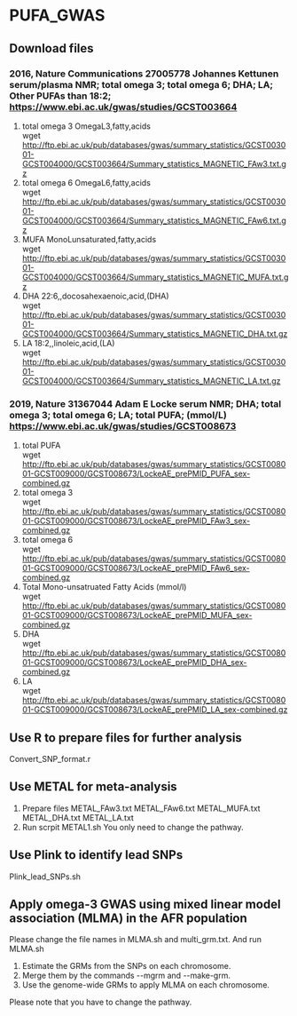 # PUFA_GWAS

## Download files 

### 2016, Nature Communications      27005778        Johannes Kettunen     serum/plasma NMR; total omega 3; total omega 6; DHA; LA; Other PUFAs than 18:2;  https://www.ebi.ac.uk/gwas/studies/GCST003664
1. total omega 3 OmegaL3,fatty,acids\
wget http://ftp.ebi.ac.uk/pub/databases/gwas/summary_statistics/GCST003001-GCST004000/GCST003664/Summary_statistics_MAGNETIC_FAw3.txt.gz
2. total omega 6 OmegaL6,fatty,acids\
wget http://ftp.ebi.ac.uk/pub/databases/gwas/summary_statistics/GCST003001-GCST004000/GCST003664/Summary_statistics_MAGNETIC_FAw6.txt.gz
3. MUFA MonoLunsaturated,fatty,acids\
wget http://ftp.ebi.ac.uk/pub/databases/gwas/summary_statistics/GCST003001-GCST004000/GCST003664/Summary_statistics_MAGNETIC_MUFA.txt.gz
4. DHA 22:6,,docosahexaenoic,acid,(DHA)\
wget http://ftp.ebi.ac.uk/pub/databases/gwas/summary_statistics/GCST003001-GCST004000/GCST003664/Summary_statistics_MAGNETIC_DHA.txt.gz
5. LA 18:2,,linoleic,acid,(LA)\
wget http://ftp.ebi.ac.uk/pub/databases/gwas/summary_statistics/GCST003001-GCST004000/GCST003664/Summary_statistics_MAGNETIC_LA.txt.gz
 
### 2019, Nature          31367044        Adam E Locke  serum NMR; DHA; total omega 3; total omega 6; LA; total PUFA; (mmol/L)  https://www.ebi.ac.uk/gwas/studies/GCST008673
1. total PUFA\
wget http://ftp.ebi.ac.uk/pub/databases/gwas/summary_statistics/GCST008001-GCST009000/GCST008673/LockeAE_prePMID_PUFA_sex-combined.gz
2. total omega 3\
wget http://ftp.ebi.ac.uk/pub/databases/gwas/summary_statistics/GCST008001-GCST009000/GCST008673/LockeAE_prePMID_FAw3_sex-combined.gz
3. total omega 6\
wget http://ftp.ebi.ac.uk/pub/databases/gwas/summary_statistics/GCST008001-GCST009000/GCST008673/LockeAE_prePMID_FAw6_sex-combined.gz
4. Total Mono-unsatruated Fatty Acids (mmol/l)\
wget http://ftp.ebi.ac.uk/pub/databases/gwas/summary_statistics/GCST008001-GCST009000/GCST008673/LockeAE_prePMID_MUFA_sex-combined.gz
5. DHA\
wget http://ftp.ebi.ac.uk/pub/databases/gwas/summary_statistics/GCST008001-GCST009000/GCST008673/LockeAE_prePMID_DHA_sex-combined.gz
6. LA\
wget http://ftp.ebi.ac.uk/pub/databases/gwas/summary_statistics/GCST008001-GCST009000/GCST008673/LockeAE_prePMID_LA_sex-combined.gz

## Use R to prepare files for further analysis
Convert_SNP_format.r

## Use METAL for meta-analysis
1. Prepare files
METAL_FAw3.txt
METAL_FAw6.txt
METAL_MUFA.txt
METAL_DHA.txt
METAL_LA.txt
2. Run scrpit
METAL1.sh
You only need to change the pathway.

## Use Plink to identify lead SNPs
Plink_lead_SNPs.sh

## Apply omega-3 GWAS using mixed linear model association (MLMA) in the AFR population 
Please change the file names in MLMA.sh and multi_grm.txt. And run MLMA.sh

1. Estimate the GRMs from the SNPs on each chromosome.
2. Merge them by the commands --mgrm and --make-grm.
3. Use the genome-wide GRMs to apply MLMA on each chromosome.

Please note that you have to change the pathway.

